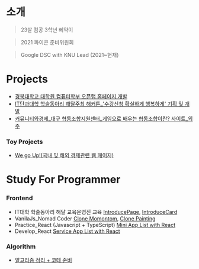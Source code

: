 # 소개
> 23살 컴공 3학년 삐약이

> 2021 파이콘 준비위원회

> Google DSC with KNU Lead (2021~현재)


# Projects
* [경북대학교 대학원 컴퓨터학부 오픈랩 홈페이지 개발](https://cse.knu.ac.kr/openlab/)
* [IT단과대학 학술동아리 해달주최 해커톤_'수강신청 확실하게 행복하게' 기획 및 개발](https://github.com/Climier-code/Haedal_Hackathon_2019_2)
* [커뮤니티와경제_대구 협동조합지원센터_게임으로 배우는 협동조합이란? 사이트_외주](https://github.com/Climier-code/Cooperative_site)
### Toy Projects
* [We go Up!(국내 및 해외 경제관련 웹 페이지)](https://github.com/Climier-code/WegoUp)

# Study For Programmer
### Frontend
* IT대학 학술동아리 해달 교육운영진 교육 [IntroducePage](https://github.com/Climier-code/Climier-code.github.io), [IntroduceCard](https://github.com/Climier-code/INTRODUCECARD.climier.github.io)
* VanilaJs_Nomad Coder [Clone Momontom](https://github.com/Climier-code/Nomad_vanillajs), [Clone Painting](https://github.com/Climier-code/Nomad_vanillajs2)
* Practice_React (Javascript + TypeScript) [Mini App List with React](https://github.com/Climier-code/React-Basic)
* Develop_React [Service App List with React](https://github.com/Climier-code/React-Advanced)
### Algorithm
* [알고리즘 정리 + 코테 준비](https://github.com/Climier-code/TodayWhatIStudy_algorithm)

<!--
**Climier-code/Climier-code** is a ✨ _special_ ✨ repository because its `README.md` (this file) appears on your GitHub profile.

Here are some ideas to get you started:

- 🔭 I’m currently working on ...
- 🌱 I’m currently learning ...
- 👯 I’m looking to collaborate on ...
- 🤔 I’m looking for help with ...
- 💬 Ask me about ...
- 📫 How to reach me: ...
- 😄 Pronouns: ...
- ⚡ Fun fact: ...
-->
